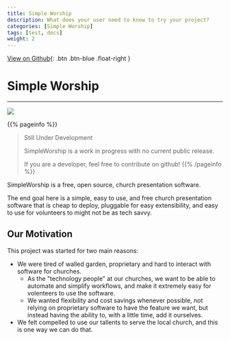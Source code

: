 ```yaml
---
title: Simple Worship
description: What does your user need to know to try your project?
categories: [Simple Worship]
tags: [test, docs]
weight: 2
---
```



[View on Github](https://github.com/solafide-dev/simpleworship){: .btn .btn-blue .float-right }
# Simple Worship

----

<img src="/assets/images/simpleworship-transparent.png">

{{% pageinfo %}}
> Still Under Development
> 
> SimpleWorship is a work in progress with no current public release.
>
> If you are a developer, feel free to contribute on github!
{{% /pageinfo %}}


SimpleWorship is a free, open source, church presentation software.

The end goal here  is a simple, easy to use, and free church presentation software that is cheap to deploy, pluggable for easy extensibility, and easy to use for volunteers to might not be as tech savvy.

## Our Motivation

This project was started for two main reasons:

- We were tired of walled garden, proprietary and hard to interact with software for churches.
  - As the "technology people" at our churches, we want to be able to automate and simplify workflows, and make it extremely easy for volenteers to
    use the software.
  - We wanted flexibility and cost savings whenever possible, not relying on proprietary software to have the feature we want, but instead having the ability to, with a little time, add it ourselves.
- We felt compelled to use our tallents to serve the local church, and this is one way we can do that.